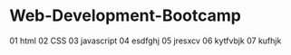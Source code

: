 # Web-Development-Bootcamp
01 html
02 CSS
03 javascript
04 esdfghj
05 jresxcv
06 kytfvbjk
07 kufhjk
